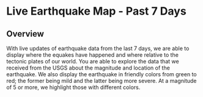 # Live Earthquake Map - Past 7 Days

## Overview
With live updates of earthquake data from the last 7 days, we are able to display where the equakes have happened and where relative to the tectonic plates of our world. You are able to explore the data that we received from the USGS about the magnitude and location of the earthquake. We also display the earthquake in friendly colors from green to red; the former being mild and the latter being more severe. At a magnitude of 5 or more, we highlight those with different colors.
